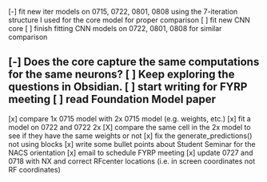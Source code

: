 [-] fit new iter models on 0715, 0722, 0801, 0808 using the 7-iteration structure I used for the core model for proper comparison
[ ] fit new CNN core
[ ] finish fitting CNN models on 0722, 0801, 0808 for similar comparison


[-] Does the core capture the same computations for the same neurons?
[ ] Keep exploring the questions in Obsidian.
[ ] start writing for FYRP meeting
[ ] read Foundation Model paper
------------


[x] compare 1x 0715 model with 2x 0715 model (e.g. weights, etc.)
    [x] fit a model on 0722 and 0722 2x
    [X] compare the same cell in the 2x model to see if they have the same weights or not
[x] fix the generate_predictions() not using blocks
[x] write some bullet points about Student Seminar for the NACS orientation
[x] email to schedule FYRP meeting
[x] update 0727 and 0718 with NX and correct RFcenter locations (i.e. in screen coordinates not RF coordinates)
